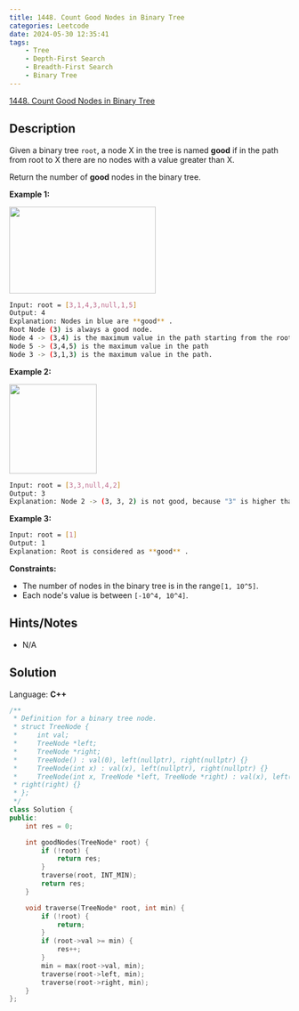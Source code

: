 ```yaml
---
title: 1448. Count Good Nodes in Binary Tree
categories: Leetcode
date: 2024-05-30 12:35:41
tags:
    - Tree
    - Depth-First Search
    - Breadth-First Search
    - Binary Tree
---
```


[1448. Count Good Nodes in Binary Tree](https://leetcode.com/problems/count-good-nodes-in-binary-tree/description/)

## Description

Given a binary tree `root`, a node X in the tree is named **good** if in the path from root to X there are no nodes with a value greater than X.

Return the number of **good**  nodes in the binary tree.

**Example 1:**

**<img alt="" src="https://assets.leetcode.com/uploads/2020/04/02/test_sample_1.png" style="width: 263px; height: 156px;">**

```bash
Input: root = [3,1,4,3,null,1,5]
Output: 4
Explanation: Nodes in blue are **good** .
Root Node (3) is always a good node.
Node 4 -> (3,4) is the maximum value in the path starting from the root.
Node 5 -> (3,4,5) is the maximum value in the path
Node 3 -> (3,1,3) is the maximum value in the path.
```

**Example 2:**

**<img alt="" src="https://assets.leetcode.com/uploads/2020/04/02/test_sample_2.png" style="width: 157px; height: 161px;">**

```bash
Input: root = [3,3,null,4,2]
Output: 3
Explanation: Node 2 -> (3, 3, 2) is not good, because "3" is higher than it.
```

**Example 3:**

```bash
Input: root = [1]
Output: 1
Explanation: Root is considered as **good** .
```

**Constraints:**

- The number of nodes in the binary tree is in the range`[1, 10^5]`.
- Each node's value is between `[-10^4, 10^4]`.

## Hints/Notes

- N/A

## Solution

Language: **C++**

```C++
/**
 * Definition for a binary tree node.
 * struct TreeNode {
 *     int val;
 *     TreeNode *left;
 *     TreeNode *right;
 *     TreeNode() : val(0), left(nullptr), right(nullptr) {}
 *     TreeNode(int x) : val(x), left(nullptr), right(nullptr) {}
 *     TreeNode(int x, TreeNode *left, TreeNode *right) : val(x), left(left),
 * right(right) {}
 * };
 */
class Solution {
public:
    int res = 0;

    int goodNodes(TreeNode* root) {
        if (!root) {
            return res;
        }
        traverse(root, INT_MIN);
        return res;
    }

    void traverse(TreeNode* root, int min) {
        if (!root) {
            return;
        }
        if (root->val >= min) {
            res++;
        }
        min = max(root->val, min);
        traverse(root->left, min);
        traverse(root->right, min);
    }
};
```
